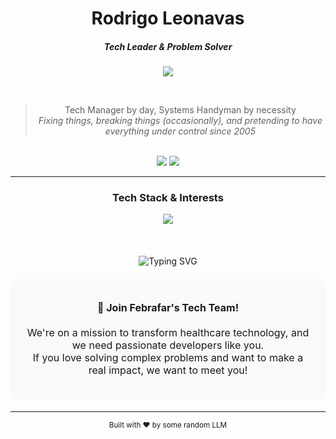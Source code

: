 <div align="center">

# Rodrigo Leonavas
##### Tech Leader & Problem Solver
[![](https://img.shields.io/badge/@leonavas-gray?style=flat-square&logo=github)](https://github.com/leonavas)

<br>

> Tech Manager by day, Systems Handyman by necessity  
> *Fixing things, breaking things (occasionally), and pretending to have everything under control since 2005*

<br>

<div>
 <img src="https://img.shields.io/badge/Tech%20Manager-Febrafar-blue?style=flat-square" />
 <img src="https://img.shields.io/badge/Location-São%20Paulo,%20SP-green?style=flat-square" />
</div>

---

### Tech Stack & Interests
<div align="center">
 <img src="https://skillicons.dev/icons?i=svelte,tailwind,nodejs,bash,go,gcp,linux,firebase,html&theme=dark" />
</div>

<br>
<br>
<br>

<div align="center">
<img src="https://readme-typing-svg.demolab.com?font=Fira+Code&weight=600&size=30&duration=3000&pause=1000&color=6E93B5&center=true&vCenter=true&repeat=true&width=500&lines=We+are+hiring;Come+and+join+us;To+build+the+future" alt="Typing SVG" />

<div style="background-color: #f8f9fa; padding: 20px; border-radius: 8px; margin: 20px 0;">
 <p align="center" style="font-size: 16px;">
   <strong>🚀 Join Febrafar's Tech Team!</strong><br><br>
   We're on a mission to transform healthcare technology, and we need passionate developers like you.<br>
   If you love solving complex problems and want to make a real impact, we want to meet you!
 </p>
</div>
</div>

---

<div align="center">
 <sub>Built with ❤️ by some random LLM</sub>
</div>
